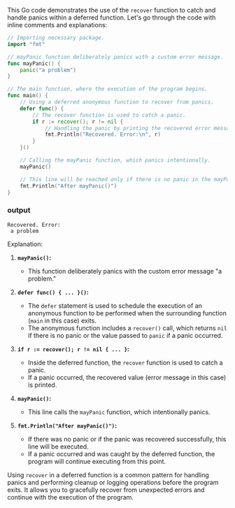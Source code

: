 This Go code demonstrates the use of the `recover` function to catch and handle panics within a deferred function. Let's go through the code with inline comments and explanations:

```go
// Importing necessary package.
import "fmt"

// mayPanic function deliberately panics with a custom error message.
func mayPanic() {
    panic("a problem")
}

// The main function, where the execution of the program begins.
func main() {
    // Using a deferred anonymous function to recover from panics.
    defer func() {
        // The recover function is used to catch a panic.
        if r := recover(); r != nil {
            // Handling the panic by printing the recovered error message.
            fmt.Println("Recovered. Error:\n", r)
        }
    }()

    // Calling the mayPanic function, which panics intentionally.
    mayPanic()

    // This line will be reached only if there is no panic in the mayPanic function.
    fmt.Println("After mayPanic()")
}
```
### output
```
Recovered. Error:
 a problem
```

Explanation:

1. **`mayPanic()`:**
   - This function deliberately panics with the custom error message "a problem."

2. **`defer func() { ... }()`:**
   - The `defer` statement is used to schedule the execution of an anonymous function to be performed when the surrounding function (`main` in this case) exits.
   - The anonymous function includes a `recover()` call, which returns `nil` if there is no panic or the value passed to `panic` if a panic occurred.

3. **`if r := recover(); r != nil { ... }`:**
   - Inside the deferred function, the `recover` function is used to catch a panic.
   - If a panic occurred, the recovered value (error message in this case) is printed.

4. **`mayPanic()`:**
   - This line calls the `mayPanic` function, which intentionally panics.

5. **`fmt.Println("After mayPanic()")`:**
   - If there was no panic or if the panic was recovered successfully, this line will be executed.
   - If a panic occurred and was caught by the deferred function, the program will continue executing from this point.

Using `recover` in a deferred function is a common pattern for handling panics and performing cleanup or logging operations before the program exits. It allows you to gracefully recover from unexpected errors and continue with the execution of the program.